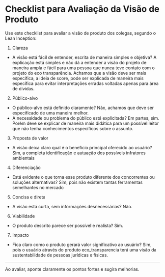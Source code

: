 # Checklist para Avaliação da Visão de Produto

Use este checklist para avaliar a visão de produto dos colegas, segundo o Lean Inception:
1. Clareza
- A visão está fácil de entender, escrita de maneira simples e objetiva?
A explicação está simples e não dá a entender a visão do projeto de maneira ampla e fácil para uma pessoa que nunca teve contato com o projeto do eco transparência. Achamos que  a visão deve ser mais específica, a ideia de score, pode ser explicada de maneira mais específica para evitar interpretações erradas voltadas apenas para área de dívidas.

2. Público-alvo
- O público-alvo está definido claramente?
Não, achamos que deve ser especificado de uma maneira melhor.
- A necessidade ou problema do público está explicitada?
Em partes, sim. Porém deve se explicar de maneira mais didática para um possível leitor que não tenha conhecimentos específicos sobre o assunto.		

3. Proposta de valor
- A visão deixa claro qual é o benefício principal oferecido ao usuário?
Sim, a completa identificação e autuação dos possíveis infratores ambientais

4. Diferenciação
- Está evidente o que torna esse produto diferente dos concorrentes ou soluções alternativas?
Sim, pois não existem tantas ferramentas semelhantes no mercado 

5. Concisa e direta
- A visão está curta, sem informações desnecessárias?
Não.

6. Viabilidade
- O produto descrito parece ser possível e realista?
Sim.

7. Impacto
- Fica claro como o produto gerará valor significativo ao usuário?
Sim, pois o usuário através do produto eco_transparencia terá uma visão da sustentabilidade de pessoas jurídicas e físicas.
---
Ao avaliar, aponte claramente os pontos fortes e sugira melhorias.

